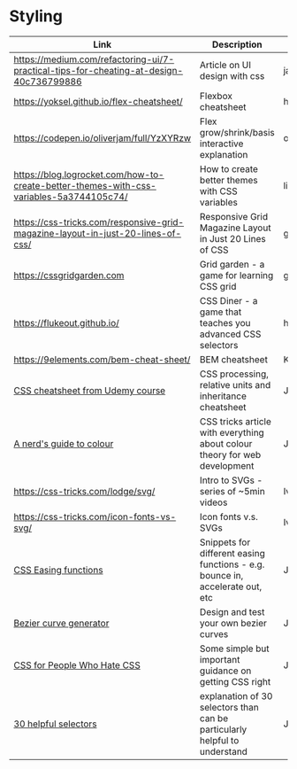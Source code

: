 # Styling

| Link | Description | Added by |
| ---- | ----------- | -------- |
| https://medium.com/refactoring-ui/7-practical-tips-for-cheating-at-design-40c736799886 | Article on UI design with css | jamesj-0|
| https://yoksel.github.io/flex-cheatsheet/ | Flexbox cheatsheet | hannahgooding |
| https://codepen.io/oliverjam/full/YzXYRzw | Flex grow/shrink/basis interactive explanation | oliverjam |
| https://blog.logrocket.com/how-to-create-better-themes-with-css-variables-5a3744105c74/ | How to create better themes with CSS variables | lizzy-j |
| https://css-tricks.com/responsive-grid-magazine-layout-in-just-20-lines-of-css/ | Responsive Grid Magazine Layout in Just 20 Lines of CSS | glrta |
| https://cssgridgarden.com | Grid garden - a game for learning CSS grid | glrta |
| https://flukeout.github.io/ | CSS Diner - a game that teaches you advanced CSS selectors | hannahgooding |
| https://9elements.com/bem-cheat-sheet/ | BEM cheatsheet | Kat | 
| [CSS cheatsheet from Udemy course](https://imgur.com/a/m6Yl2Jo) | CSS processing, relative units and inheritance cheatsheet | Jack | 
| [A nerd's guide to colour](https://css-tricks.com/nerds-guide-color-web/) | CSS tricks article with everything about colour theory for web development | Jack |
|https://css-tricks.com/lodge/svg/|Intro to SVGs - series of ~5min videos|Ivo|
|https://css-tricks.com/icon-fonts-vs-svg/|Icon fonts v.s. SVGs|Ivo|
| [CSS Easing functions](https://easings.net/) | Snippets for different easing functions - e.g. bounce in, accelerate out, etc | Jack |
| [Bezier curve generator](https://cubic-bezier.com) | Design and test your own bezier curves | Jack |
|[CSS for People Who Hate CSS](https://paulcpederson.com/articles/css-for-people-who-hate-css/)|Some simple but important guidance on getting CSS right|Jack|
|[30 helpful selectors](https://code.tutsplus.com/tutorials/the-30-css-selectors-you-must-memorize--net-16048)|explanation of 30 selectors than can be particularly helpful to understand|Jack|
